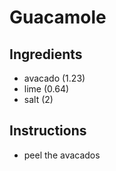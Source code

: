 # Guacamole

## Ingredients
* avacado (1.23)
* lime (0.64)
* salt (2)

## Instructions
* peel the avacados
